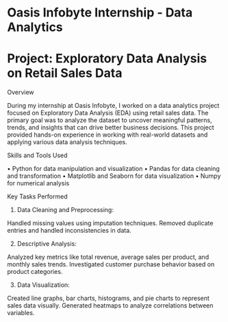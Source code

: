 # Oasis Infobyte Internship - Data Analytics 

 # Project: Exploratory Data Analysis on Retail Sales Data 

 Overview 

During my internship at Oasis Infobyte, I worked on a data analytics project focused on Exploratory Data Analysis (EDA) using retail sales data. The primary goal was to analyze the dataset to uncover meaningful patterns, trends, and insights that can drive better business decisions. This project provided hands-on experience in working with real-world datasets and applying various data analysis techniques.

 Skills and Tools Used 

• Python for data manipulation and visualization
• Pandas for data cleaning and transformation
• Matplotlib and Seaborn for data visualization
• Numpy for numerical analysis

Key Tasks Performed 

 1. Data Cleaning and Preprocessing: 

Handled missing values using imputation techniques.
Removed duplicate entries and handled inconsistencies in data.

 2. Descriptive Analysis: 

Analyzed key metrics like total revenue, average sales per product, and monthly sales trends.
Investigated customer purchase behavior based on product categories.

3. Data Visualization:

Created line graphs, bar charts, histograms, and pie charts to represent sales data visually.
Generated heatmaps to analyze correlations between variables.
